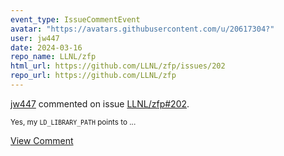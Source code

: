 ```yaml
---
event_type: IssueCommentEvent
avatar: "https://avatars.githubusercontent.com/u/20617304?"
user: jw447
date: 2024-03-16
repo_name: LLNL/zfp
html_url: https://github.com/LLNL/zfp/issues/202
repo_url: https://github.com/LLNL/zfp
---
```


<a href='https://github.com/jw447' target='_blank'>jw447</a> commented on issue <a href='https://github.com/LLNL/zfp/issues/202' target='_blank'>LLNL/zfp#202</a>.

<small>Yes, my `LD_LIBRARY_PATH` points to...</small>

<a href='https://github.com/LLNL/zfp/issues/202' target='_blank'>View Comment</a>
